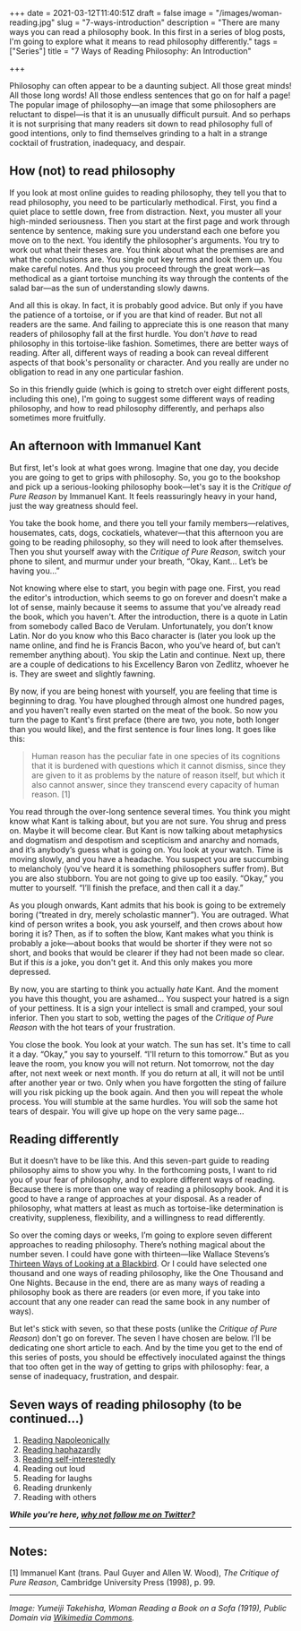 +++
date = 2021-03-12T11:40:51Z
draft = false
image = "/images/woman-reading.jpg"
slug = "7-ways-introduction"
description = "There are many ways you can read a philosophy book. In this first in a series of blog posts, I'm going to explore what it means to read philosophy differently."
tags = ["Series"]
title = "7 Ways of Reading Philosophy: An Introduction"

+++


Philosophy can often appear to be a daunting subject. All those great minds! All those long words! All those endless sentences that go on for half a page! The popular image of philosophy—an image that some philosophers are reluctant to dispel—is that it is an unusually difficult pursuit. And so perhaps it is not surprising that many readers sit down to read philosophy full of good intentions, only to find themselves grinding to a halt in a strange cocktail of frustration, inadequacy, and despair.

## How (not) to read philosophy

If you look at most online guides to reading philosophy, they tell you that to read philosophy, you need to be particularly methodical. First, you find a quiet place to settle down, free from distraction. Next, you muster all your high-minded seriousness. Then you start at the first page and work through sentence by sentence, making sure you understand each one before you move on to the next. You identify the philosopher's arguments. You try to work out what their theses are. You think about what the premises are and what the conclusions are. You single out key terms and look them up. You make careful notes. And thus you proceed through the great work—as methodical as a giant tortoise munching its way through the contents of the salad bar—as the sun of understanding slowly dawns.

And all this is okay. In fact, it is probably good advice. But only if you have the patience of a tortoise, or if you are that kind of reader. But not all readers are the same. And failing to appreciate this is one reason that many readers of philosophy fall at the first hurdle. You don't _have_ to read philosophy in this tortoise-like fashion. Sometimes, there are better ways of reading. After all, different ways of reading a book can reveal different aspects of that book's personality or character. And you really are under no obligation to read in any one particular fashion.

So in this friendly guide (which is going to stretch over eight different posts, including this one), I'm going to suggest some different ways of reading philosophy, and how to read philosophy differently, and perhaps also sometimes more fruitfully.

## An afternoon with Immanuel Kant

But first, let's look at what goes wrong. Imagine that one day, you decide you are going to get to grips with philosophy. So, you go to the bookshop and pick up a serious-looking philosophy book—let's say it is the _Critique of Pure Reason_ by Immanuel Kant. It feels reassuringly heavy in your hand, just the way greatness should feel.

You take the book home, and there you tell your family members—relatives, housemates, cats, dogs, cockatiels, whatever—that this afternoon you are going to be reading philosophy, so they will need to look after themselves. Then you shut yourself away with the _Critique of Pure Reason_, switch your phone to silent, and murmur under your breath, “Okay, Kant... Let’s be having you…”

Not knowing where else to start, you begin with page one. First, you read the editor's introduction, which seems to go on forever and doesn't make a lot of sense, mainly because it seems to assume that you've already read the book, which you haven't. After the introduction, there is a quote in Latin from somebody called Baco de Verulam. Unfortunately, you don’t know Latin. Nor do you know who this Baco character is (later you look up the name online, and find he is Francis Bacon, who you’ve heard of, but can’t remember anything about). You skip the Latin and continue. Next up, there are a couple of dedications to his Excellency Baron von Zedlitz, whoever he is. They are sweet and slightly fawning.

By now, if you are being honest with yourself, you are feeling that time is beginning to drag. You have ploughed through almost one hundred pages, and you haven't really even started on the meat of the book. So now you turn the page to Kant's first preface (there are two, you note, both longer than you would like), and the first sentence is four lines long. It goes like this:

> Human reason has the peculiar fate in one species of its cognitions that it is burdened with questions which it cannot dismiss, since they are given to it as problems by the nature of reason itself, but which it also cannot answer, since they transcend every capacity of human reason. [1]

You read through the over-long sentence several times. You think you might know what Kant is talking about, but you are not sure. You shrug and press on. Maybe it will become clear. But Kant is now talking about metaphysics and dogmatism and despotism and scepticism and anarchy and nomads, and it’s anybody’s guess what is going on. You look at your watch. Time is moving slowly, and you have a headache. You suspect you are succumbing to melancholy (you've heard it is something philosophers suffer from). But you are also stubborn. You are not going to give up too easily. “Okay,” you mutter to yourself. “I’ll finish the preface, and then call it a day.”

As you plough onwards, Kant admits that his book is going to be extremely boring (“treated in dry, merely scholastic manner”). You are outraged. What kind of person writes a book, you ask yourself, and then crows about how boring it is? Then, as if to soften the blow, Kant makes what you think is probably a joke—about books that would be shorter if they were not so short, and books that would be clearer if they had not been made so clear. But if this _is_ a joke, you don't get it. And this only makes you more depressed.

By now, you are starting to think you actually _hate_ Kant. And the moment you have this thought, you are ashamed… You suspect your hatred is a sign of your pettiness. It is a sign your intellect is small and cramped, your soul inferior. Then you start to sob, wetting the pages of the _Critique of Pure Reason_ with the hot tears of your frustration.

You close the book. You look at your watch. The sun has set. It's time to call it a day. “Okay,” you say to yourself. “I'll return to this tomorrow.” But as you leave the room, you know you will not return. Not tomorrow, not the day after, not next week or next month. If you do return at all, it will not be until after another year or two. Only when you have forgotten the sting of failure will you risk picking up the book again. And then you will repeat the whole process. You will stumble at the same hurdles. You will sob the same hot tears of despair. You will give up hope on the very same page…

## Reading differently

But it doesn’t have to be like this. And this seven-part guide to reading philosophy aims to show you why. In the forthcoming posts, I want to rid you of your fear of philosophy, and to explore different ways of reading. Because there is more than one way of reading a philosophy book. And it is good to have a range of approaches at your disposal. As a reader of philosophy, what matters at least as much as tortoise-like determination is creativity, suppleness, flexibility, and a willingness to read differently.

So over the coming days or weeks, I’m going to explore seven different approaches to reading philosophy. There’s nothing magical about the number seven. I could have gone with thirteen—like Wallace Stevens’s [Thirteen Ways of Looking at a Blackbird](https://www.poetryfoundation.org/poems/45236/thirteen-ways-of-looking-at-a-blackbird). Or I could have selected one thousand and one ways of reading philosophy, like the One Thousand and One Nights. Because in the end, there are as many ways of reading a philosophy book as there are readers (or even more, if you take into account that any one reader can read the same book in any number of ways).

But let's stick with seven, so that these posts (unlike the _Critique of Pure Reason_) don't go on forever. The seven I have chosen are below. I’ll be dedicating one short article to each. And by the time you get to the end of this series of posts, you should be effectively inoculated against the things that too often get in the way of getting to grips with philosophy: fear, a sense of inadequacy, frustration, and despair.

## Seven ways of reading philosophy (to be continued...)

1. [Reading Napoleonically](/7-ways-01-napoleon/)
2. [Reading haphazardly](/7-ways-02-haphazardly/)
3. [Reading self-interestedly](/7-ways-03-self-interest/)
4. Reading out loud
5. Reading for laughs
6. Reading drunkenly
7. Reading with others

_**While you're here, [why not follow me on Twitter?](https://www.twitter.com/willbuckingham)**_

---

## Notes:

[1]  Immanuel Kant (trans. Paul Guyer and Allen W. Wood), _The Critique of Pure Reason_, Cambridge University Press (1998), p. 99.

---

_Image: Yumeiji Takehisha, Woman Reading a Book on a Sofa (1919), Public Domain via [Wikimedia Commons](https://commons.wikimedia.org/wiki/File:TakehisaYumeji-1919-Woman_Reading_a_Book_on_a_Sofa.png)._



